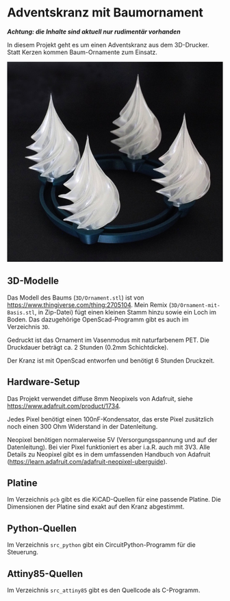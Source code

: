 Adventskranz mit Baumornament
=============================

***Achtung: die Inhalte sind aktuell nur rudimentär vorhanden***

In diesem Projekt geht es um einen Adventskranz aus dem 3D-Drucker.
Statt Kerzen kommen Baum-Ornamente zum Einsatz.

![](kranz.jpg)


3D-Modelle
----------

Das Modell des Baums (`3D/Ornament.stl`) ist von
<https://www.thingiverse.com/thing:2705104>. Mein Remix
(`3D/Ornament-mit-Basis.stl`, in Zip-Datei) fügt einen
kleinen Stamm hinzu sowie ein Loch im Boden. Das dazugehörige
OpenScad-Programm gibt es auch im Verzeichnis `3D`.

Gedruckt ist das Ornament im Vasenmodus mit naturfarbenem PET. Die
Druckdauer beträgt ca. 2 Stunden (0.2mm Schichtdicke).

Der Kranz ist mit OpenScad entworfen und benötigt 6 Stunden Druckzeit.


Hardware-Setup
--------------

Das Projekt verwendet diffuse 8mm Neopixels von Adafruit, siehe
<https://www.adafruit.com/product/1734>. 

Jedes Pixel benötigt einen 100nF-Kondensator, das erste Pixel
zusätzlich noch einen 300 Ohm Widerstand in der Datenleitung.

Neopixel benötigen normalerweise 5V (Versorgungsspannung und auf
der Datenleitung). Bei vier Pixel funktioniert es aber i.a.R. auch
mit 3V3. Alle Details zu Neopixel gibt es in dem umfassenden
Handbuch von Adafruit
(<https://learn.adafruit.com/adafruit-neopixel-uberguide>).


Platine
-------

Im Verzeichnis `pcb` gibt es die KiCAD-Quellen für eine passende
Platine. Die Dimensionen der Platine sind exakt auf den Kranz
abgestimmt.


Python-Quellen
--------------

Im Verzeichnis `src_python` gibt ein CircuitPython-Programm für
die Steuerung.


Attiny85-Quellen
----------------

Im Verzeichnis `src_attiny85` gibt es den Quellcode als C-Programm.
